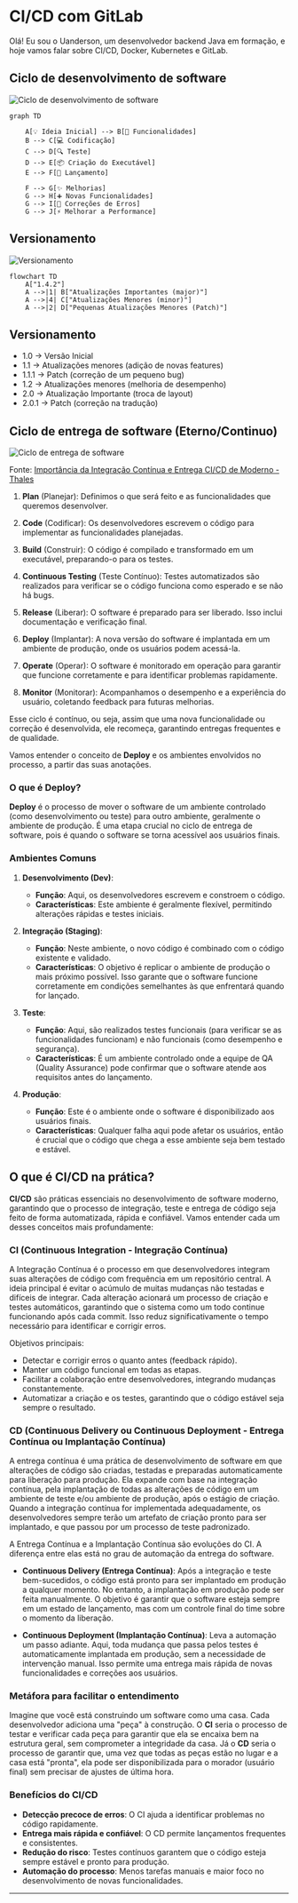 # CI/CD com GitLab

Olá! Eu sou o Uanderson, um desenvolvedor backend Java em formação, e hoje vamos falar sobre CI/CD, Docker, Kubernetes e GitLab.

## Ciclo de desenvolvimento de software

![Ciclo de desenvolvimento de software](./img/ci-cd-001.png)

```mermaid
graph TD

    A[💡 Ideia Inicial] --> B[📝 Funcionalidades]
    B --> C[💻 Codificação]
    C --> D[🔍 Teste]
    D --> E[📦 Criação do Executável]
    E --> F[🚀 Lançamento]

    F --> G[✨ Melhorias]
    G --> H[➕ Novas Funcionalidades]
    G --> I[🐞 Correções de Erros]
    G --> J[⚡ Melhorar a Performance]

```

## Versionamento

![Versionamento](./img/ci-cd-002.png)

```mermaid
flowchart TD
    A["1.4.2"]
    A -->|1| B["Atualizações Importantes (major)"]
    A -->|4| C["Atualizações Menores (minor)"]
    A -->|2| D["Pequenas Atualizações Menores (Patch)"]
```

## Versionamento

- 1.0 -> Versão Inicial
- 1.1 -> Atualizações menores (adição de novas features)
- 1.1.1 -> Patch (correção de um pequeno bug)
- 1.2 -> Atualizações menores (melhoria de desempenho)
- 2.0 -> Atualização Importante (troca de layout)
- 2.0.1 -> Patch (correção na tradução)

## Ciclo de entrega de software (Eterno/Continuo)

![Ciclo de entrega de software](./img/ci-cd-003.png)

Fonte: [Importância da Integração Contínua e Entrega CI/CD de Moderno - Thales](https://pt.linkedin.com/pulse/import%C3%A2ncia-da-integra%C3%A7%C3%A3o-cont%C3%ADnua-e-entrega-cicd-de-moderno-thales-q9waf)

1. **Plan** (Planejar): Definimos o que será feito e as funcionalidades que queremos desenvolver.

2. **Code** (Codificar): Os desenvolvedores escrevem o código para implementar as funcionalidades planejadas.

3. **Build** (Construir): O código é compilado e transformado em um executável, preparando-o para os testes.

4. **Continuous Testing** (Teste Contínuo): Testes automatizados são realizados para verificar se o código funciona como esperado e se não há bugs.

5. **Release** (Liberar): O software é preparado para ser liberado. Isso inclui documentação e verificação final.

6. **Deploy** (Implantar): A nova versão do software é implantada em um ambiente de produção, onde os usuários podem acessá-la.

7. **Operate** (Operar): O software é monitorado em operação para garantir que funcione corretamente e para identificar problemas rapidamente.

8. **Monitor** (Monitorar): Acompanhamos o desempenho e a experiência do usuário, coletando feedback para futuras melhorias.

Esse ciclo é contínuo, ou seja, assim que uma nova funcionalidade ou correção é desenvolvida, ele recomeça, garantindo entregas frequentes e de qualidade.

Vamos entender o conceito de **Deploy** e os ambientes envolvidos no processo, a partir das suas anotações.

### O que é Deploy?

**Deploy** é o processo de mover o software de um ambiente controlado (como desenvolvimento ou teste) para outro ambiente, geralmente o ambiente de produção. É uma etapa crucial no ciclo de entrega de software, pois é quando o software se torna acessível aos usuários finais.

### Ambientes Comuns

1. **Desenvolvimento (Dev)**:
   - **Função**: Aqui, os desenvolvedores escrevem e constroem o código.
   - **Características**: Este ambiente é geralmente flexível, permitindo alterações rápidas e testes iniciais.

2. **Integração (Staging)**:
   - **Função**: Neste ambiente, o novo código é combinado com o código existente e validado.
   - **Características**: O objetivo é replicar o ambiente de produção o mais próximo possível. Isso garante que o software funcione corretamente em condições semelhantes às que enfrentará quando for lançado.

3. **Teste**:
   - **Função**: Aqui, são realizados testes funcionais (para verificar se as funcionalidades funcionam) e não funcionais (como desempenho e segurança).
   - **Características**: É um ambiente controlado onde a equipe de QA (Quality Assurance) pode confirmar que o software atende aos requisitos antes do lançamento.

4. **Produção**:
   - **Função**: Este é o ambiente onde o software é disponibilizado aos usuários finais.
   - **Características**: Qualquer falha aqui pode afetar os usuários, então é crucial que o código que chega a esse ambiente seja bem testado e estável.

## O que é CI/CD na prática?

**CI/CD** são práticas essenciais no desenvolvimento de software moderno, garantindo que o processo de integração, teste e entrega de código seja feito de forma automatizada, rápida e confiável. Vamos entender cada um desses conceitos mais profundamente:

### **CI (Continuous Integration - Integração Contínua)**

A Integração Contínua é o processo em que desenvolvedores integram suas alterações de código com frequência em um repositório central. A ideia principal é evitar o acúmulo de muitas mudanças não testadas e difíceis de integrar. Cada alteração acionará um processo de criação e testes automáticos, garantindo que o sistema como um todo continue funcionando após cada commit. Isso reduz significativamente o tempo necessário para identificar e corrigir erros.

Objetivos principais:

- Detectar e corrigir erros o quanto antes (feedback rápido).
- Manter um código funcional em todas as etapas.
- Facilitar a colaboração entre desenvolvedores, integrando mudanças constantemente.
- Automatizar a criação e os testes, garantindo que o código estável seja sempre o resultado.

### **CD (Continuous Delivery ou Continuous Deployment - Entrega Contínua ou Implantação Contínua)**

A entrega contínua é uma prática de desenvolvimento de software em que
alterações de código são criadas, testadas e preparadas automaticamente
para liberação para produção. Ela expande com base na integração
contínua, pela implantação de todas as alterações de código em um
ambiente de teste e/ou ambiente de produção, após o estágio de criação.
Quando a integração contínua for implementada adequadamente, os
desenvolvedores sempre terão um artefato de criação pronto para ser
implantado, e que passou por um processo de teste padronizado.

A Entrega Contínua e a Implantação Contínua são evoluções do CI. A diferença entre elas está no grau de automação da entrega do software.

- **Continuous Delivery (Entrega Contínua)**: Após a integração e teste bem-sucedidos, o código está pronto para ser implantado em produção a qualquer momento. No entanto, a implantação em produção pode ser feita manualmente. O objetivo é garantir que o software esteja sempre em um estado de lançamento, mas com um controle final do time sobre o momento da liberação.

- **Continuous Deployment (Implantação Contínua)**: Leva a automação um passo adiante. Aqui, toda mudança que passa pelos testes é automaticamente implantada em produção, sem a necessidade de intervenção manual. Isso permite uma entrega mais rápida de novas funcionalidades e correções aos usuários.

### Metáfora para facilitar o entendimento

Imagine que você está construindo um software como uma casa. Cada desenvolvedor adiciona uma "peça" à construção. O **CI** seria o processo de testar e verificar cada peça para garantir que ela se encaixa bem na estrutura geral, sem comprometer a integridade da casa. Já o **CD** seria o processo de garantir que, uma vez que todas as peças estão no lugar e a casa está "pronta", ela pode ser disponibilizada para o morador (usuário final) sem precisar de ajustes de última hora.

### Benefícios do CI/CD

- **Detecção precoce de erros**: O CI ajuda a identificar problemas no código rapidamente.
- **Entrega mais rápida e confiável**: O CD permite lançamentos frequentes e consistentes.
- **Redução do risco**: Testes contínuos garantem que o código esteja sempre estável e pronto para produção.
- **Automação do processo**: Menos tarefas manuais e maior foco no desenvolvimento de novas funcionalidades.

---
